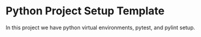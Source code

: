 # Python Project Setup Template

In this project we have python virtual environments, pytest, and pylint setup.
